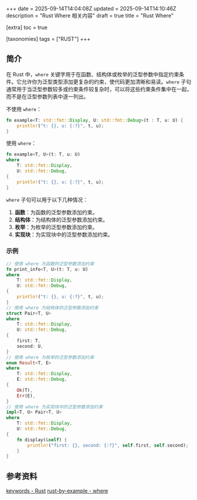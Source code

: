 +++
date = 2025-09-14T14:04:08Z
updated = 2025-09-14T14:10:46Z
description = "Rust Where 相关内容"
draft = true
title = "Rust Where"

[extra]
toc = true

[taxonomies]
tags = ["RUST"]
+++

## 简介

在 Rust 中，`where` 关键字用于在函数、结构体或枚举的泛型参数中指定约束条件。它允许你为泛型类型添加更复杂的约束，使代码更加清晰和易读。`where` 子句通常用于当泛型参数较多或约束条件较复杂时，可以将这些约束条件集中在一起，而不是在泛型参数列表中逐一列出。

不使用 `where`：

```rust
fn example<T: std::fmt::Display, U: std::fmt::Debug>(t : T, u: U) {
    println!("t: {}, u: {:?}", t, u);
}
```

使用 `where`：

```rust
fn example<T, U>(t: T, u: U)
where
    T: std::fmt::Display,
    U: std::fmt::Debug,
{
    println!("t: {}, u: {:?}", t, u);
}
```

`where` 子句可以用于以下几种情况：

1. **函数**：为函数的泛型参数添加约束。
2. **结构体**：为结构体的泛型参数添加约束。
3. **枚举**：为枚举的泛型参数添加约束。
4. **实现块**：为实现块中的泛型参数添加约束。

### 示例

```rust
// 使用 where 为函数的泛型参数添加约束
fn print_info<T, U>(t: T, u: U)
where
    T: std::fmt::Display,
    U: std::fmt::Debug,
{
    println!("t: {}, u: {:?}", t, u);
}
// 使用 where 为结构体的泛型参数添加约束
struct Pair<T, U>
where
    T: std::fmt::Display,
    U: std::fmt::Debug,
{
    first: T,
    second: U,
}
// 使用 where 为枚举的泛型参数添加约束
enum Result<T, E>
where
    T: std::fmt::Display,
    E: std::fmt::Debug,
{
    Ok(T),
    Err(E),
}
// 使用 where 为实现块中的泛型参数添加约束
impl<T, U> Pair<T, U>
where
    T: std::fmt::Display,
    U: std::fmt::Debug,
{
    fn display(&self) {
        println!("first: {}, second: {:?}", self.first, self.second);
    }
}
```

## 参考资料

[keywords - Rust](https://doc.rust-lang.org/std/keyword.where.html)
[rust-by-example - where](https://doc.rust-lang.org/rust-by-example/generics/where.html)
